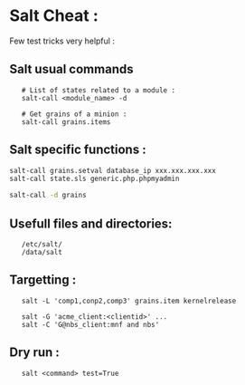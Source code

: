 # Salt Cheat :

Few test tricks very helpful : 

## Salt usual commands

```
   # List of states related to a module :
   salt-call <module_name> -d 

   # Get grains of a minion :
   salt-call grains.items

```

## Salt specific functions :

```bash
salt-call grains.setval database_ip xxx.xxx.xxx.xxx
salt-call state.sls generic.php.phpmyadmin

salt-call -d grains
```

## Usefull files and directories:

```
   /etc/salt/
   /data/salt
```

## Targetting :

```
   salt -L 'comp1,conp2,comp3' grains.item kernelrelease

   salt -G 'acme_client:<clientid>' ...
   salt -C 'G@nbs_client:mnf and nbs'
```

## Dry run :

```
   salt <command> test=True

```


